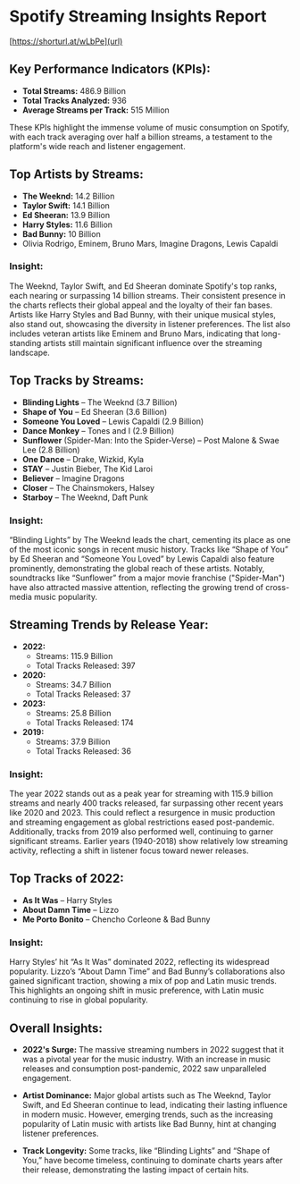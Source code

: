 # Spotify Streaming Insights Report
[https://shorturl.at/wLbPe](url)

## Key Performance Indicators (KPIs):
- **Total Streams:** 486.9 Billion
- **Total Tracks Analyzed:** 936
- **Average Streams per Track:** 515 Million

These KPIs highlight the immense volume of music consumption on Spotify, with each track averaging over half a billion streams, a testament to the platform's wide reach and listener engagement.

## Top Artists by Streams:
- **The Weeknd:** 14.2 Billion
- **Taylor Swift:** 14.1 Billion
- **Ed Sheeran:** 13.9 Billion
- **Harry Styles:** 11.6 Billion
- **Bad Bunny:** 10 Billion
- Olivia Rodrigo, Eminem, Bruno Mars, Imagine Dragons, Lewis Capaldi

### Insight:
The Weeknd, Taylor Swift, and Ed Sheeran dominate Spotify's top ranks, each nearing or surpassing 14 billion streams. Their consistent presence in the charts reflects their global appeal and the loyalty of their fan bases. Artists like Harry Styles and Bad Bunny, with their unique musical styles, also stand out, showcasing the diversity in listener preferences. The list also includes veteran artists like Eminem and Bruno Mars, indicating that long-standing artists still maintain significant influence over the streaming landscape.

## Top Tracks by Streams:
- **Blinding Lights** – The Weeknd (3.7 Billion)
- **Shape of You** – Ed Sheeran (3.6 Billion)
- **Someone You Loved** – Lewis Capaldi (2.9 Billion)
- **Dance Monkey** – Tones and I (2.9 Billion)
- **Sunflower** (Spider-Man: Into the Spider-Verse) – Post Malone & Swae Lee (2.8 Billion)
- **One Dance** – Drake, Wizkid, Kyla
- **STAY** – Justin Bieber, The Kid Laroi
- **Believer** – Imagine Dragons
- **Closer** – The Chainsmokers, Halsey
- **Starboy** – The Weeknd, Daft Punk

### Insight:
“Blinding Lights” by The Weeknd leads the chart, cementing its place as one of the most iconic songs in recent music history. Tracks like “Shape of You” by Ed Sheeran and “Someone You Loved” by Lewis Capaldi also feature prominently, demonstrating the global reach of these artists. Notably, soundtracks like “Sunflower” from a major movie franchise ("Spider-Man") have also attracted massive attention, reflecting the growing trend of cross-media music popularity.

## Streaming Trends by Release Year:
- **2022:**
  - Streams: 115.9 Billion
  - Total Tracks Released: 397
- **2020:**
  - Streams: 34.7 Billion
  - Total Tracks Released: 37
- **2023:**
  - Streams: 25.8 Billion
  - Total Tracks Released: 174
- **2019:**
  - Streams: 37.9 Billion
  - Total Tracks Released: 36

### Insight:
The year 2022 stands out as a peak year for streaming with 115.9 billion streams and nearly 400 tracks released, far surpassing other recent years like 2020 and 2023. This could reflect a resurgence in music production and streaming engagement as global restrictions eased post-pandemic. Additionally, tracks from 2019 also performed well, continuing to garner significant streams. Earlier years (1940-2018) show relatively low streaming activity, reflecting a shift in listener focus toward newer releases.

## Top Tracks of 2022:
- **As It Was** – Harry Styles
- **About Damn Time** – Lizzo
- **Me Porto Bonito** – Chencho Corleone & Bad Bunny

### Insight:
Harry Styles’ hit “As It Was” dominated 2022, reflecting its widespread popularity. Lizzo’s “About Damn Time” and Bad Bunny’s collaborations also gained significant traction, showing a mix of pop and Latin music trends. This highlights an ongoing shift in music preference, with Latin music continuing to rise in global popularity.

## Overall Insights:
- **2022's Surge:** The massive streaming numbers in 2022 suggest that it was a pivotal year for the music industry. With an increase in music releases and consumption post-pandemic, 2022 saw unparalleled engagement.

- **Artist Dominance:** Major global artists such as The Weeknd, Taylor Swift, and Ed Sheeran continue to lead, indicating their lasting influence in modern music. However, emerging trends, such as the increasing popularity of Latin music with artists like Bad Bunny, hint at changing listener preferences.

- **Track Longevity:** Some tracks, like “Blinding Lights” and “Shape of You,” have become timeless, continuing to dominate charts years after their release, demonstrating the lasting impact of certain hits.
